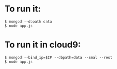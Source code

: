 
# To run it:

    $ mongod --dbpath data
    $ node app.js

# To run it in cloud9:

    $ mongod --bind_ip=$IP --dbpath=data --smal --rest
    $ node app.js

